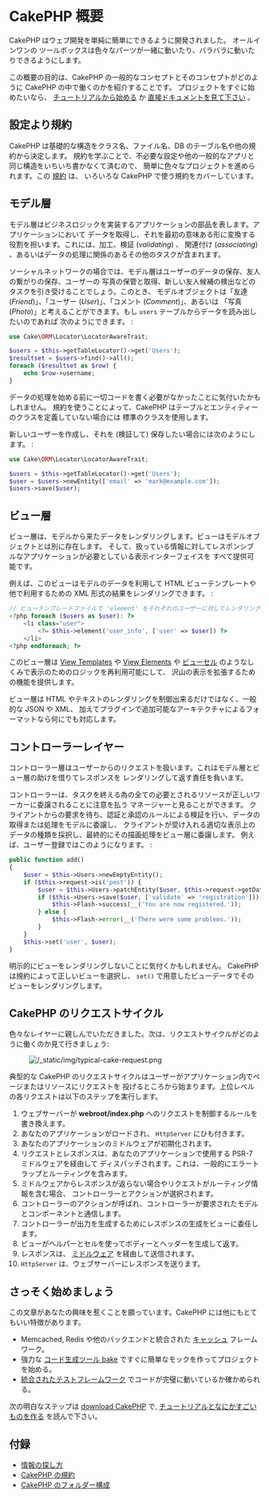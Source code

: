 # CakePHP 概要

CakePHP はウェブ開発を単純に簡単にできるように開発されました。 オールインワンの
ツールボックスは色々なパーツが一緒に動いたり、バラバラに動いたりできるようにします。

この概要の目的は、CakePHP の一般的なコンセプトとそのコンセプトがどのように CakePHP
の中で働くのかを紹介することです。 プロジェクトをすぐに始めたいなら、 [チュートリアルから始める](tutorials-and-examples/cms/installation) か [直接ドキュメントを見て下さい](topics) 。

## 設定より規約

CakePHP は基礎的な構造をクラス名、ファイル名、DB のテーブル名や他の規約から決定します。
規約を学ぶことで、不必要な設定や他の一般的なアプリと同じ構造をいちいち書かなくて済むので、
簡単に色々なプロジェクトを進められます。この [規約](intro/conventions) は、
いろいろな CakePHP で使う規約をカバーしています。

## モデル層

モデル層はビジネスロジックを実装するアプリケーションの部品を表します。アプリケーションにおいて
データを取得し、それを最初の意味ある形に変換する役割を担います。これには、加工、検証 (*validating*) 、
関連付け (*associating*) 、あるいはデータの処理に関係のあるその他のタスクが含まれます。

ソーシャルネットワークの場合では、モデル層はユーザーのデータの保存、友人の繋がりの保存、ユーザーの
写真の保管と取得、新しい友人候補の検出などのタスクを引き受けることでしょう。このとき、
モデルオブジェクトは「友達 (*Friend*)」、「ユーザー (*User*)」、「コメント (*Comment*)」、あるいは
「写真 (*Photo*)」と考えることができます。もし `users` テーブルからデータを読み出したいのであれば
次のようにできます。 :

``` php
use Cake\ORM\Locator\LocatorAwareTrait;

$users = $this->getTableLocator()->get('Users');
$resultset = $users->find()->all();
foreach ($resultset as $row) {
    echo $row->username;
}
```

データの処理を始める前に一切コードを書く必要がなかったことに気付いたかもしれません。
規約を使うことによって、CakePHP はテーブルとエンティティーのクラスを定義していない場合には
標準のクラスを使用します。

新しいユーザーを作成し、それを (検証して) 保存したい場合には次のようにします。 :

``` php
use Cake\ORM\Locator\LocatorAwareTrait;

$users = $this->getTableLocator()->get('Users');
$user = $users->newEntity(['email' => 'mark@example.com']);
$users->save($user);
```

## ビュー層

ビュー層は、モデルから来たデータをレンダリングします。ビューはモデルオブジェクトとは別に存在します。
そして、扱っている情報に対してレスポンシブルなアプリケーションが必要としている表示インターフェイスを
すべて提供可能です。

例えば、このビューはモデルのデータを利用して HTML ビューテンプレートや他で利用するための
XML 形式の結果をレンダリングできます。 :

``` php
// ビューテンプレートファイルで 'element' をそれぞれのユーザーに対してレンダリングする
<?php foreach ($users as $user): ?>
    <li class="user">
        <?= $this->element('user_info', ['user' => $user]) ?>
    </li>
<?php endforeach; ?>
```

このビュー層は [View Templates](views#view-templates) や [View Elements](views#view-elements) や [ビューセル](views/cells)
のようなしくみで表示のためのロジックを再利用可能にして、 沢山の表示を拡張するための機能を提供します。

ビュー層は HTML やテキストのレンダリングを制御出来るだけではなく、一般的な JSON や XML、
加えてプラグインで追加可能なアーキテクチャによるフォーマットなら何にでも対応します。

## コントローラーレイヤー

コントローラー層はユーザーからのリクエストを扱います。これはモデル層とビュー層の助けを借りてレスポンスを
レンダリングして返す責任を負います。

コントローラーは、タスクを終える為の全ての必要とされるリソースが正しいワーカーに委譲されることに注意を払う
マネージャーと見ることができます。
クライアントからの要求を待ち、認証と承認のルールによる検証を行い、データの取得または処理をモデルに委譲し、
クライアントが受け入れる適切な表示上のデータの種類を採択し、最終的にその描画処理をビュー層に委譲します。
例えば、ユーザー登録ではこのようになります。 :

``` php
public function add()
{
    $user = $this->Users->newEmptyEntity();
    if ($this->request->is('post')) {
        $user = $this->Users->patchEntity($user, $this->request->getData());
        if ($this->Users->save($user, ['validate' => 'registration'])) {
            $this->Flash->success(__('You are now registered.'));
        } else {
            $this->Flash->error(__('There were some problems.'));
        }
    }
    $this->set('user', $user);
}
```

明示的にビューをレンダリングしないことに気付くかもしれません。 CakePHP は規約によって正しいビューを選択し、
`set()` で用意したビューデータでそのビューをレンダリングします。

## CakePHP のリクエストサイクル

色々なレイヤーに親しんでいただきました。次は、リクエストサイクルがどのように働くのか見て行きましょう:

<figure class="align-center">
<img src="/typical-cake-request.png" alt="/_static/img/typical-cake-request.png" />
</figure>

典型的な CakePHP のリクエストサイクルはユーザーがアプリケーション内でページまたはリソースにリクエストを
投げるところから始まります。上位レベルの各リクエストは以下のステップを実行します。

1.  ウェブサーバーが **webroot/index.php** へのリクエストを制御するルールを書き換えます。
2.  あなたのアプリケーションがロードされ、 `HttpServer` にひも付きます。
3.  あなたのアプリケーションのミドルウェアが初期化されます。
4.  リクエストとレスポンスは、あなたのアプリケーションで使用する PSR-7 ミドルウェアを経由して
    ディスパッチされます。これは、一般的にエラートラップとルーティングを含みます。
5.  ミドルウェアからレスポンスが返らない場合やリクエストがルーティング情報を含む場合、
    コントローラーとアクションが選択されます。
6.  コントローラーのアクションが呼ばれ、コントローラーが要求されたモデルとコンポーネントと通信します。
7.  コントローラーが出力を生成するためにレスポンスの生成をビューに委任します。
8.  ビューがヘルパーとセルを使ってボディーとヘッダーを生成して返す。
9.  レスポンスは、 [ミドルウェア](controllers/middleware) を経由して送信されます。
10. `HttpServer` は、ウェブサーバーにレスポンスを送ります。

## さっそく始めましょう

この文章があなたの興味を惹くことを願っています。CakePHP には他にもとてもいい特徴があります。

- Memcached, Redis や他のバックエンドと統合された [キャッシュ](core-libraries/caching)
  フレームワーク。
- 強力な [コード生成ツール bake](bake/usage) ですぐに簡単なモックを作ってプロジェクトを始める。
- [統合されたテストフレームワーク](development/testing) でコードが完璧に動いているか確かめられる。

次の明白なステップは [download CakePHP](installation) で,
[チュートリアルとなにかすごいものを作る](tutorials-and-examples/cms/installation) を読んで下さい。

## 付録

- [情報の探し方](intro/where-to-get-help)
- [CakePHP の規約](intro/conventions)
- [CakePHP のフォルダー構成](intro/cakephp-folder-structure)
